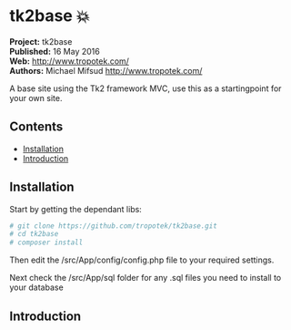 # tk2base :boom: 

__Project:__ tk2base  
__Published:__ 16 May 2016  
__Web:__ <http://www.tropotek.com/>  
__Authors:__ Michael Mifsud <http://www.tropotek.com/>  

A base site using the Tk2 framework MVC, use this as a startingpoint for your 
own site.

## Contents

- [Installation](#installation)
- [Introduction](#introduction)

## Installation

Start by getting the dependant libs:

~~~bash
# git clone https://github.com/tropotek/tk2base.git
# cd tk2base
# composer install
~~~

Then edit the /src/App/config/config.php file to your required settings.

Next check the /src/App/sql folder for any .sql files you need to install to your database

## Introduction



